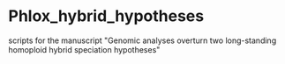 # Phlox_hybrid_hypotheses
scripts for the manuscript "Genomic analyses overturn two long-standing homoploid hybrid speciation hypotheses"
